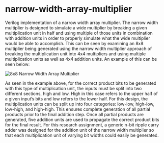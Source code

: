 # narrow-width-array-multiplier
Verilog implementation of a narrow width array multiplier. The narrow width multiplier is designed to simulate a wide multiplier by breaking a given multiplication unit in half and using multiple of those units in combination with addition units in order to properly simulate what the wide multiplier would be able to accomplish. This can be seen by examining an 8x8 multiplier being generated using the narrow width multiplier approach of breaking the multiplication unit into 4x4 multipliers and using multiple multiplication units as well as 4x4 addition units. An example of this can be seen below: 

![8x8 Narrow Width Array Multiplier](relative/path/to/img.jpg?raw=true "Title")

As seen in the example above, for the correct product bits to be generated with this type of multiplication unit, the inputs must be split into two different sections, high and low. High in this case refers to the upper half of a given input’s bits and low refers to the lower half. For this design, the multiplication units can be split up into four categories: low-low, high-low, low-high, and high-high. This ensures complete generation of all partial products prior to the final addition step. Once all partial products are generated, five addition units are used to propagate the correct product bits for the final result. For this research assignment, a generic n-bit ripple carry adder was designed for the addition unit of the narrow width multiplier so that each multiplication unit of varying bit widths could easily be generated. 


